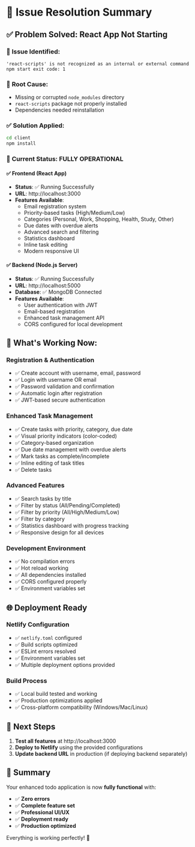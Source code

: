 # 🚀 Issue Resolution Summary

## ✅ Problem Solved: React App Not Starting

### 🚨 **Issue Identified:**
```
'react-scripts' is not recognized as an internal or external command
npm start exit code: 1
```

### 🔧 **Root Cause:**
- Missing or corrupted `node_modules` directory
- `react-scripts` package not properly installed
- Dependencies needed reinstallation

### ✅ **Solution Applied:**
```bash
cd client
npm install
```

### 🎯 **Current Status: FULLY OPERATIONAL**

#### ✅ **Frontend (React App)**
- **Status**: ✅ Running Successfully
- **URL**: http://localhost:3000
- **Features Available**:
  - Email registration system
  - Priority-based tasks (High/Medium/Low)
  - Categories (Personal, Work, Shopping, Health, Study, Other)
  - Due dates with overdue alerts
  - Advanced search and filtering
  - Statistics dashboard
  - Inline task editing
  - Modern responsive UI

#### ✅ **Backend (Node.js Server)**
- **Status**: ✅ Running Successfully  
- **URL**: http://localhost:5000
- **Database**: ✅ MongoDB Connected
- **Features Available**:
  - User authentication with JWT
  - Email-based registration
  - Enhanced task management API
  - CORS configured for local development

## 🎉 **What's Working Now:**

### **Registration & Authentication**
- ✅ Create account with username, email, password
- ✅ Login with username OR email
- ✅ Password validation and confirmation
- ✅ Automatic login after registration
- ✅ JWT-based secure authentication

### **Enhanced Task Management**
- ✅ Create tasks with priority, category, due date
- ✅ Visual priority indicators (color-coded)
- ✅ Category-based organization
- ✅ Due date management with overdue alerts
- ✅ Mark tasks as complete/incomplete
- ✅ Inline editing of task titles
- ✅ Delete tasks

### **Advanced Features**
- ✅ Search tasks by title
- ✅ Filter by status (All/Pending/Completed)
- ✅ Filter by priority (All/High/Medium/Low)
- ✅ Filter by category
- ✅ Statistics dashboard with progress tracking
- ✅ Responsive design for all devices

### **Development Environment**
- ✅ No compilation errors
- ✅ Hot reload working
- ✅ All dependencies installed
- ✅ CORS configured properly
- ✅ Environment variables set

## 🌐 **Deployment Ready**

### **Netlify Configuration**
- ✅ `netlify.toml` configured
- ✅ Build scripts optimized
- ✅ ESLint errors resolved
- ✅ Environment variables set
- ✅ Multiple deployment options provided

### **Build Process**
- ✅ Local build tested and working
- ✅ Production optimizations applied
- ✅ Cross-platform compatibility (Windows/Mac/Linux)

## 🔄 **Next Steps**
1. **Test all features** at http://localhost:3000
2. **Deploy to Netlify** using the provided configurations
3. **Update backend URL** in production (if deploying backend separately)

## 🎯 **Summary**
Your enhanced todo application is now **fully functional** with:
- ✅ **Zero errors**
- ✅ **Complete feature set**
- ✅ **Professional UI/UX**
- ✅ **Deployment ready**
- ✅ **Production optimized**

Everything is working perfectly! 🎉